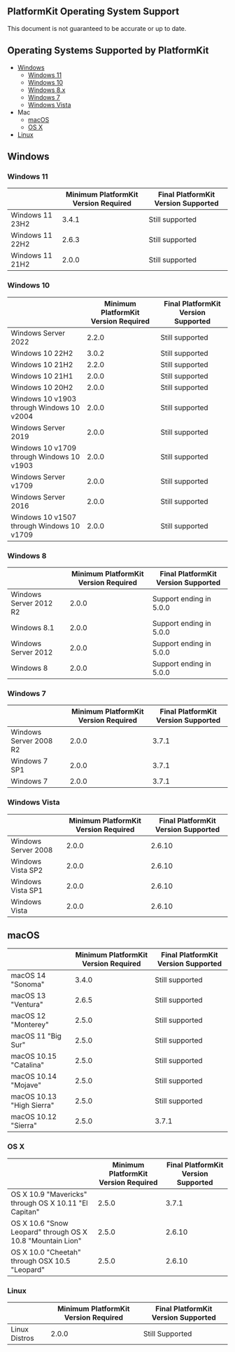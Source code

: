 ## PlatformKit Operating System Support
This document is not guaranteed to be accurate or up to date.

## Operating Systems Supported by PlatformKit
* [Windows](#windows)
    * [Windows 11](#windows-11)
    *   [Windows 10](#windows-10)
    *   [Windows 8.x](#windows-8)
    *   [Windows 7](#windows-7)
    *   [Windows Vista](#windows-vista)
* Mac
  * [macOS](#macos)
  * [OS X](#os-x)
* [Linux](#linux)

## Windows

### Windows 11
| | Minimum PlatformKit Version Required | Final PlatformKit Version Supported |
|-|-|-|
| Windows 11 23H2 | 3.4.1 | Still supported |
| Windows 11 22H2 | 2.6.3 | Still supported |
| Windows 11 21H2 | 2.0.0 | Still supported |

### Windows 10
| | Minimum PlatformKit Version Required | Final PlatformKit Version Supported |
|-|-|-|
| Windows Server 2022 | 2.2.0 | Still supported |
| Windows 10 22H2 | 3.0.2 | Still supported |
| Windows 10 21H2 | 2.2.0 | Still supported |
| Windows 10 21H1 | 2.0.0 | Still supported |
| Windows 10 20H2 | 2.0.0 | Still supported |
| Windows 10 v1903 through Windows 10 v2004 | 2.0.0 | Still supported |
| Windows Server 2019 | 2.0.0 | Still supported |
| Windows 10 v1709 through Windows 10 v1903 | 2.0.0 | Still supported |
| Windows Server v1709 | 2.0.0 | Still supported |
| Windows Server 2016 | 2.0.0 | Still supported |
| Windows 10 v1507 through Windows 10 v1709 | 2.0.0 | Still supported |

### Windows 8
| | Minimum PlatformKit Version Required | Final PlatformKit Version Supported |
|-|-|-|
| Windows Server 2012 R2 | 2.0.0 | Support ending in 5.0.0 |
| Windows 8.1 | 2.0.0 | Support ending in 5.0.0 |
| Windows Server 2012 | 2.0.0 | Support ending in 5.0.0 |
| Windows 8 | 2.0.0 | Support ending in 5.0.0 |

### Windows 7
| | Minimum PlatformKit Version Required | Final PlatformKit Version Supported |
|-|-|-|
| Windows Server 2008 R2 | 2.0.0 | 3.7.1 |
| Windows 7 SP1 | 2.0.0 | 3.7.1 |
| Windows 7 | 2.0.0 | 3.7.1 |

### Windows Vista
| | Minimum PlatformKit Version Required | Final PlatformKit Version Supported |
|-|-|-|
| Windows Server 2008 | 2.0.0 | 2.6.10 |
| Windows Vista SP2 | 2.0.0 | 2.6.10 |
| Windows Vista SP1 | 2.0.0 | 2.6.10 |
| Windows Vista | 2.0.0 | 2.6.10 |

## macOS
| | Minimum PlatformKit Version Required | Final PlatformKit Version Supported |
|-|-|-|
| macOS 14 "Sonoma" | 3.4.0 | Still supported |
| macOS 13 "Ventura" | 2.6.5 | Still supported |
| macOS 12 "Monterey" | 2.5.0 | Still supported |
| macOS 11 "Big Sur" | 2.5.0 | Still supported |
| macOS 10.15 "Catalina" | 2.5.0 | Still supported |
| macOS 10.14 "Mojave" | 2.5.0 | Still supported |
| macOS 10.13 "High Sierra" | 2.5.0 | Still supported |
| macOS 10.12 "Sierra" | 2.5.0 | 3.7.1 |

### OS X
| | Minimum PlatformKit Version Required | Final PlatformKit Version Supported |
|-|-|-|
| OS X 10.9 "Mavericks" through OS X 10.11 "El Capitan" | 2.5.0 | 3.7.1 |
| OS X 10.6 "Snow Leopard" through OS X 10.8 "Mountain Lion" | 2.5.0 | 2.6.10 |
| OS X 10.0 "Cheetah" through OSX 10.5 "Leopard" | 2.5.0 | 2.6.10 |

### Linux
| | Minimum PlatformKit Version Required | Final PlatformKit Version Supported |
|-|-|-|
| Linux Distros | 2.0.0 | Still Supported |
